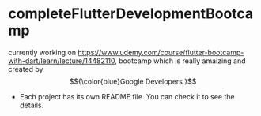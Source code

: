 # completeFlutterDevelopmentBootcamp
 currently working on  https://www.udemy.com/course/flutter-bootcamp-with-dart/learn/lecture/14482110,
bootcamp which is really amaizing and created by 
$${\color{blue}Google Developers }$$
* Each project has its own README file. You can check it to see the details.


